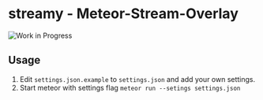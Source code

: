 streamy - Meteor-Stream-Overlay
=====================================

![Work in Progress](https://img.shields.io/badge/status-Work%20in%20progress-orange.svg)

## Usage
  1. Edit `settings.json.example` to `settings.json` and add your own settings.
  2. Start meteor with settings flag `meteor run --setings settings.json`
